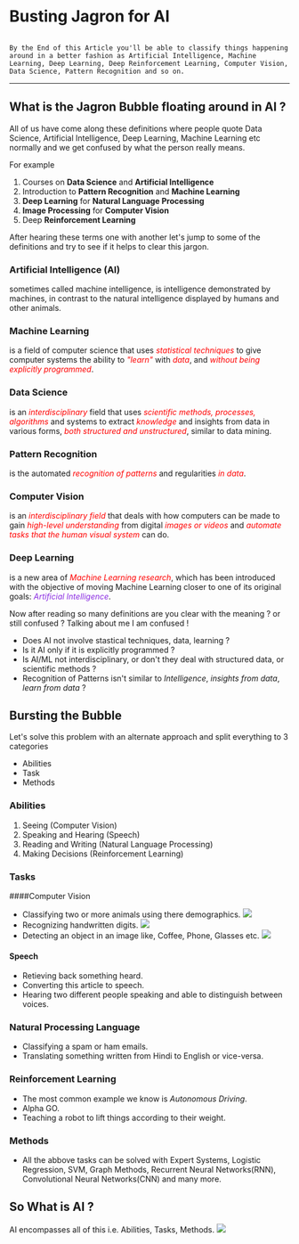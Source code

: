 # Busting Jagron for AI

```A lot of confusing terms are around us all the time, specially if a new person is trying to get into this field of Data.

By the End of this Article you'll be able to classify things happening around in a better fashion as Artificial Intelligence, Machine Learning, Deep Learning, Deep Reinforcement Learning, Computer Vision, Data Science, Pattern Recognition and so on.
```

---

## What is the Jagron Bubble floating around in AI ?

All of us have come along these definitions where people quote Data Science, Artificial Intelligence, Deep Learning, Machine Learning etc normally and we get confused by what the person really means.

For example
  1. Courses on **Data Science** and **Artificial Intelligence**
  2. Introduction to **Pattern Recognition** and **Machine Learning**
  3. **Deep Learning** for **Natural Language Processing**
  4. **Image Processing** for **Computer Vision**
  5. Deep **Reinforcement Learning**
  
  
After hearing these terms one with another let's jump to some of the definitions and try to see if it helps to clear this jargon.

### Artificial Intelligence (AI)
sometimes called machine intelligence, is intelligence demonstrated by machines, in contrast to the natural intelligence displayed by humans and other animals.


### Machine Learning
is a field of computer science that uses <span style="color:red">_statistical techniques_</span> to give computer systems the ability to <span style="color:red">_"learn"_</span> with <span style="color:red">_data_</span>, and <span style="color:red">_without being explicitly programmed_</span>.


### Data Science
is an <span style="color:red">_interdisciplinary_</span> field that uses <span style="color:red">_scientific methods, processes, algorithms_</span> and systems to extract <span style="color:red">_knowledge_</span> and insights from data in various forms, <span style="color:red">_both structured and unstructured_</span>,  similar to data mining.


### Pattern Recognition
is the automated <span style="color:red">_recognition of patterns_</span> and regularities <span style="color:red">_in data_</span>.


### Computer Vision
is an <span style="color:red">_interdisciplinary field_</span> that deals with how computers can be made to gain <span style="color:red">_high-level understanding_</span> from digital <span style="color:red">_images or videos_</span> and <span style="color:red">_automate tasks that the human visual system_</span> can do.


### Deep Learning
is a new area of <span style="color:red">_Machine Learning research_</span>, which has been introduced with the objective of moving Machine Learning closer to one of its original goals: <span style="color:blueviolet">_Artificial Intelligence_</span>.



Now after reading so many definitions are you clear with the meaning ? or still confused ?
Talking about me I am confused !
- Does AI not involve stastical techniques, data, learning ?
- Is it AI only if it is explicitly programmed ?
- Is AI/ML not interdisciplinary, or don't they deal with structured data, or scientific methods ?
- Recognition of Patterns isn't similar to _Intelligence_, _insights from data_, _learn from data_ ?


## Bursting the Bubble

Let's solve this problem with an alternate approach and split everything to 3 categories
- Abilities
- Task
- Methods

### Abilities
  1. Seeing (Computer Vision)
  2. Speaking and Hearing (Speech)
  3. Reading and Writing (Natural Language Processing)
  4. Making Decisions (Reinforcement Learning)
  

### Tasks
####Computer Vision
  - Classifying two or more animals using there demographics. <img src='https://cdn-images-1.medium.com/max/1280/1*biZq-ihFzq1I6Ssjz7UtdA.jpeg'>
  - Recognizing handwritten digits. <img src='https://3qeqpr26caki16dnhd19sv6by6v-wpengine.netdna-ssl.com/wp-content/uploads/2016/05/Examples-from-the-MNIST-dataset.png'>
  - Detecting an object in an image like, Coffee, Phone, Glasses etc. <img src='https://www.envano.com/wp-content/uploads/2017/08/AI_Object_Recognition_Feature_Img.jpg'>
  
#### Speech
  - Retieving back something heard.
  - Converting this article to speech.
  - Hearing two different people speaking and able to distinguish between voices.
  
### Natural Processing Language
  - Classifying a spam or ham emails.
  - Translating something written from Hindi to English or vice-versa.
  
### Reinforcement Learning
  - The most common example we know is _Autonomous Driving_.
  - Alpha GO.
  - Teaching a robot to lift things according to their weight.
  
  
### Methods
 - All the abbove tasks can be solved with Expert Systems, Logistic Regression, SVM, Graph Methods, Recurrent Neural Networks(RNN), Convolutional Neural Networks(CNN) and many more.


## So What is AI ?
AI encompasses all of this i.e. Abilities, Tasks, Methods.
<img src='images/AI_Map.jpeg'>

